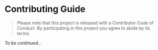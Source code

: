 # Contributing Guide

> Please note that this project is released with a Contributor Code of Conduct. By participating in this project you agree to abide by its terms.

*To be continued...*
